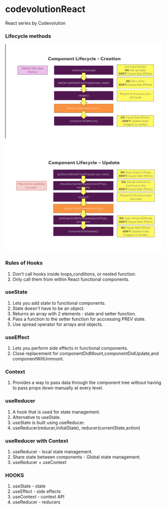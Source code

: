 # codevolutionReact

React series by Codevolution

### Lifecycle methods

![creation](/img/creation-cycle.png)
![updation](/img/updation-cycle.png)

### Rules of Hooks

1. Don't call hooks inside loops,conditions, or nested function.
2. Only call them from within React functional components.

### useState

1. Lets you add state to functional components.
2. State doesn't have to be an object.
3. Returns an array with 2 elements : state and setter function.
4. Pass a function to the setter function for acccessing PREV state.
5. Use spread operator for arrays and objects.

### useEffect

1. Lets you perform side effects in functional components.
2. Close replacement for componentDidMount,componentDidUpdate,and componentWillUnmount.

### Context

1. Provides a way to pass data through the component tree without having to pass props down manually at every level.

### useReducer

1. A hook that is used for state management.
2. Alternative to useState.
3. useState is built using useReducer.
4. useReducer(reducer,initialState), reducer(currentState,action)

### useReducer with Context

1. useReducer - local state management.
2. Share state between components - Global state management.
3. useReducer + useContext

### HOOKS

1. useState - state
2. useEffect - side effects
3. useContext - context API
4. useReducer - reducers
